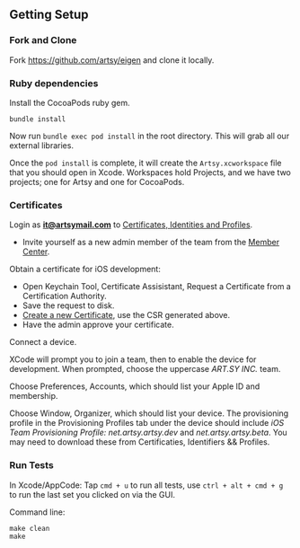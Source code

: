 ## Getting Setup

### Fork and Clone

Fork https://github.com/artsy/eigen and clone it locally.

### Ruby dependencies

Install the CocoaPods ruby gem.

```
bundle install
```

Now run `bundle exec pod install` in the root directory. This will grab all our external libraries.

Once the `pod install` is complete, it will create the `Artsy.xcworkspace` file that you should open in Xcode.
Workspaces hold Projects, and we have two projects; one for Artsy and one for CocoaPods.


### Certificates

Login as **it@artsymail.com** to [Certificates, Identities and Profiles](https://developer.apple.com/account/overview.action).

* Invite yourself as a new admin member of the team from the [Member Center](https://developer.apple.com/membercenter/index.action#allpeople).

Obtain a certificate for iOS development:

* Open Keychain Tool, Certificate Assisistant, Request a Certificate from a Certification Authority.
* Save the request to disk.
* [Create a new Certificate](https://developer.apple.com/account/ios/certificate/certificateCreate.action), use the CSR generated above.
* Have the admin approve your certificate.

Connect a device.

XCode will prompt you to join a team, then to enable the device for development. When prompted, choose the uppercase *ART.SY INC.* team.

Choose Preferences, Accounts, which should list your Apple ID and membership.

Choose Window, Organizer, which should list your device. The provisioning profile in the Provisioning Profiles tab under the device should include *iOS Team Provisioning Profile: net.artsy.artsy.dev* and *net.artsy.artsy.beta*. You may need to download these from Certificaties, Identifiers && Profiles.

### Run Tests

In Xcode/AppCode:
Tap `cmd + u` to run all tests, use `ctrl + alt + cmd + g` to run the last set you clicked on via the GUI.

Command line:
```
make clean
make
```
